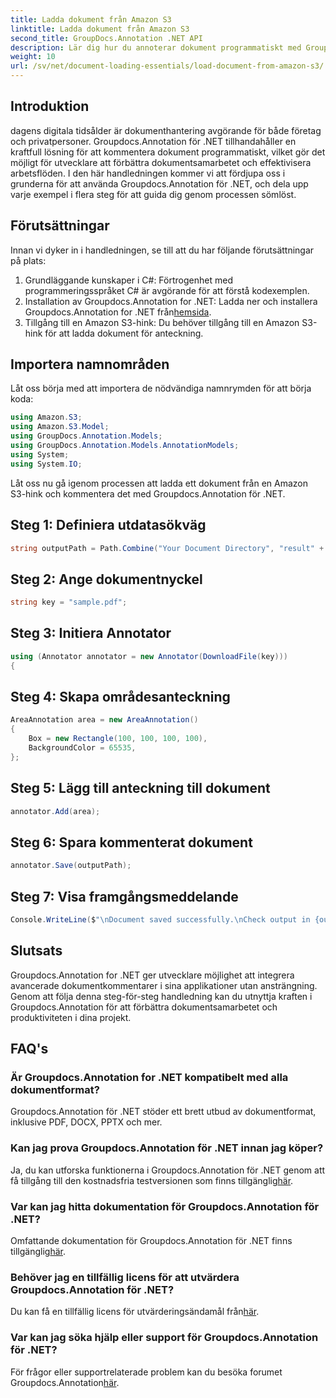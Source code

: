 ```yaml
---
title: Ladda dokument från Amazon S3
linktitle: Ladda dokument från Amazon S3
second_title: GroupDocs.Annotation .NET API
description: Lär dig hur du annoterar dokument programmatiskt med Groupdocs.Annotation for .NET. Steg-för-steg handledning för sömlös integration.
weight: 10
url: /sv/net/document-loading-essentials/load-document-from-amazon-s3/
---
```

## Introduktion
dagens digitala tidsålder är dokumenthantering avgörande för både företag och privatpersoner. Groupdocs.Annotation för .NET tillhandahåller en kraftfull lösning för att kommentera dokument programmatiskt, vilket gör det möjligt för utvecklare att förbättra dokumentsamarbetet och effektivisera arbetsflöden. I den här handledningen kommer vi att fördjupa oss i grunderna för att använda Groupdocs.Annotation för .NET, och dela upp varje exempel i flera steg för att guida dig genom processen sömlöst.
## Förutsättningar
Innan vi dyker in i handledningen, se till att du har följande förutsättningar på plats:
1. Grundläggande kunskaper i C#: Förtrogenhet med programmeringsspråket C# är avgörande för att förstå kodexemplen.
2.  Installation av Groupdocs.Annotation for .NET: Ladda ner och installera Groupdocs.Annotation for .NET från[hemsida](https://releases.groupdocs.com/annotation/net/).
3. Tillgång till en Amazon S3-hink: Du behöver tillgång till en Amazon S3-hink för att ladda dokument för anteckning.

## Importera namnområden
Låt oss börja med att importera de nödvändiga namnrymden för att börja koda:

```csharp
using Amazon.S3;
using Amazon.S3.Model;
using GroupDocs.Annotation.Models;
using GroupDocs.Annotation.Models.AnnotationModels;
using System;
using System.IO;
```


Låt oss nu gå igenom processen att ladda ett dokument från en Amazon S3-hink och kommentera det med Groupdocs.Annotation för .NET.
## Steg 1: Definiera utdatasökväg
```csharp
string outputPath = Path.Combine("Your Document Directory", "result" + Path.GetExtension("input.pdf"));
```
## Steg 2: Ange dokumentnyckel
```csharp
string key = "sample.pdf";
```
## Steg 3: Initiera Annotator
```csharp
using (Annotator annotator = new Annotator(DownloadFile(key)))
{
```
## Steg 4: Skapa områdesanteckning
```csharp
AreaAnnotation area = new AreaAnnotation()
{
    Box = new Rectangle(100, 100, 100, 100),
    BackgroundColor = 65535,
};
```
## Steg 5: Lägg till anteckning till dokument
```csharp
annotator.Add(area);
```
## Steg 6: Spara kommenterat dokument
```csharp
annotator.Save(outputPath);
```
## Steg 7: Visa framgångsmeddelande
```csharp
Console.WriteLine($"\nDocument saved successfully.\nCheck output in {outputPath}.");
```

## Slutsats
Groupdocs.Annotation for .NET ger utvecklare möjlighet att integrera avancerade dokumentkommentarer i sina applikationer utan ansträngning. Genom att följa denna steg-för-steg handledning kan du utnyttja kraften i Groupdocs.Annotation för att förbättra dokumentsamarbetet och produktiviteten i dina projekt.
## FAQ's
### Är Groupdocs.Annotation for .NET kompatibelt med alla dokumentformat?
Groupdocs.Annotation för .NET stöder ett brett utbud av dokumentformat, inklusive PDF, DOCX, PPTX och mer.
### Kan jag prova Groupdocs.Annotation för .NET innan jag köper?
 Ja, du kan utforska funktionerna i Groupdocs.Annotation för .NET genom att få tillgång till den kostnadsfria testversionen som finns tillgänglig[här](https://releases.groupdocs.com/).
### Var kan jag hitta dokumentation för Groupdocs.Annotation för .NET?
Omfattande dokumentation för Groupdocs.Annotation för .NET finns tillgänglig[här](https://tutorials.groupdocs.com/annotation/net/).
### Behöver jag en tillfällig licens för att utvärdera Groupdocs.Annotation för .NET?
 Du kan få en tillfällig licens för utvärderingsändamål från[här](https://purchase.groupdocs.com/temporary-license/).
### Var kan jag söka hjälp eller support för Groupdocs.Annotation för .NET?
 För frågor eller supportrelaterade problem kan du besöka forumet Groupdocs.Annotation[här](https://forum.groupdocs.com/c/annotation/10).